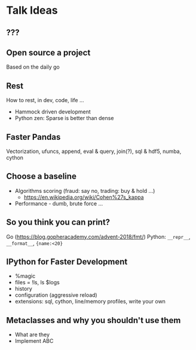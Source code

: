 # Talk Ideas

## ???

## Open source a project
Based on the daily go

## Rest
How to rest, in dev, code, life ...
- Hammock driven development
- Python zen: Sparse is better than dense

## Faster Pandas

Vectorization, ufuncs, append, eval & query, join(?), sql & hdf5, numba, cython

## Choose a baseline

- Algorithms scoring (fraud: say no, trading: buy & hold ...)
    - https://en.wikipedia.org/wiki/Cohen%27s_kappa
- Performance - dumb, brute force ...

## So you think you can print?

Go (https://blog.gopheracademy.com/advent-2018/fmt/)
Python: `__repr__`, `__format__`, `{name:<20}`

## IPython for Faster Development
- %magic
- files = !ls, ls $logs
- history
- configuration (aggressive reload)
- extensions: sql, cython, line/memory profiles, write your own

## Metaclasses and why you shouldn't use them
- What are they
- Implement ABC
